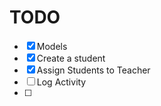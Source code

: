 # TODO
- [x] Models
- [x] Create a student
- [x] Assign Students to Teacher
- [ ] Log Activity
- [ ] 
